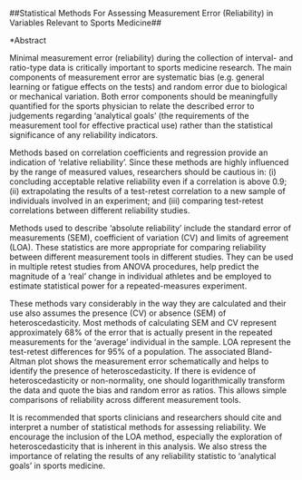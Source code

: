 ##Statistical Methods For Assessing Measurement Error (Reliability) in Variables Relevant to Sports Medicine##

*Abstract
        
        
 Minimal measurement error (reliability) during the collection of interval- and ratio-type data is critically important to sports medicine research. The main components of measurement error are systematic bias (e.g. general learning or fatigue effects on the tests) and random error due to biological or mechanical variation. Both error components should be meaningfully quantified for the sports physician to relate the described error to judgements regarding ‘analytical goals’ (the requirements of the measurement tool for effective practical use) rather than the statistical significance of any reliability indicators.

Methods based on correlation coefficients and regression provide an indication of ‘relative reliability’. Since these methods are highly influenced by the range of measured values, researchers should be cautious in: (i) concluding acceptable relative reliability even if a correlation is above 0.9; (ii) extrapolating the results of a test-retest correlation to a new sample of individuals involved in an experiment; and (iii) comparing test-retest correlations between different reliability studies.

Methods used to describe ‘absolute reliability’ include the standard error of measurements (SEM), coefficient of variation (CV) and limits of agreement (LOA). These statistics are more appropriate for comparing reliability between different measurement tools in different studies. They can be used in multiple retest studies from ANOVA procedures, help predict the magnitude of a ‘real’ change in individual athletes and be employed to estimate statistical power for a repeated-measures experiment.

These methods vary considerably in the way they are calculated and their use also assumes the presence (CV) or absence (SEM) of heteroscedasticity. Most methods of calculating SEM and CV represent approximately 68% of the error that is actually present in the repeated measurements for the ‘average’ individual in the sample. LOA represent the test-retest differences for 95% of a population. The associated Bland-Altman plot shows the measurement error schematically and helps to identify the presence of heteroscedasticity. If there is evidence of heteroscedasticity or non-normality, one should logarithmically transform the data and quote the bias and random error as ratios. This allows simple comparisons of reliability across different measurement tools.

It is recommended that sports clinicians and researchers should cite and interpret a number of statistical methods for assessing reliability. We encourage the inclusion of the LOA method, especially the exploration of heteroscedasticity that is inherent in this analysis. We also stress the importance of relating the results of any reliability statistic to ‘analytical goals’ in sports medicine.
       


